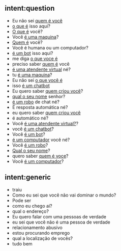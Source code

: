 
## intent:question
- Eu não sei [quem é você](quem_e_voce)
- [o que é](o_que_e) isso aqui?
- [O que é](o_que_e) você?
- Você [é uma maquina](e_uma_maquina)?
- [Quem é](quem_e) você?
- Você é humana ou um computador?
- [é um bot](e_um_bot) isso aqui?
- me diga [o que voce é](o_que_voce_e)
- preciso saber [quem é](quem_e) você
- [é uma atendente virtual](e_uma_atendente_virtual) né?
- tu [é uma maquina](e_uma_maquina)?
- Eu não sei [o que você é](o_que_voce_e)
- isso [é um chatbot](e_um_chatbot)
- Eu quero saber [quem criou você](quem_criou_voce)?
- [qual o seu nome](qual_o_seu_nome) senhor?
- [é um robo](e_um_robo) de chat né?
- É resposta automática né?
- eu quero saber [quem criou você](quem_criou_voce)
- é automático né?
- Você [é uma atendente virtual?](e_uma_atendente_virtual)?
- você [é um chatbot](e_um_chatbot)?
- Você [é um bot](e_um_bot)?
- [é um computador](e_um_computador) você né?
- Você [é um robo](e_um_robo)?
- [Qual o seu nome](qual_o_seu_nome)?
- quero saber [quem é voce](quem_e_voce)?
- Você [é um computador](e_um_computador)?

## intent:generic
- traiu
- Como eu sei que você não vai dominar o mundo?
- Pode ser
- como eu chego ai?
- qual o endereço?
- Eu quero falar com uma pessoas de verdade
- eu sei que você não é uma pessoa de verdade
- relacionamento abusivo
- estou procurando emprego
- qual a localização de vocês?
- tudo bem
